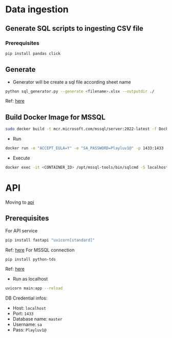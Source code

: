 # Data ingestion
## Generate SQL scripts to ingesting CSV file
### Prerequisites
```bash
pip install pandas click
```
## Generate
- Generator will be create a sql file according sheet name
```bash
python sql_generator.py --generate <filename>.xlsx --outputdir ./
```
Ref: [here](https://blog.piinalpin.com/2020/12/sql-generator/)
## Build Docker Image for MSSQL

```bash
sudo docker build -t mcr.microsoft.com/mssql/server:2022-latest -f Dockerfile .
```
- Run
```bash
docker run -e "ACCEPT_EULA=Y" -e "SA_PASSWORD=Playluv1@" -p 1433:1433 -d mcr.microsoft.com/mssql/server:2022-latest
```
- Execute
```bash
docker exec -it <CONTAINER_ID> /opt/mssql-tools/bin/sqlcmd -S localhost -U sa -P Playluv1@
```


# API 
Moving to [api](/api)
## Prerequisites
For API service
```bash
pip install fastapi "uvicorn[standard]"
```
Ref: [here](https://fastapi.tiangolo.com/)
For MSSQL connection
```bash
pip install python-tds
```
Ref: [here](https://github.com/denisenkom/pytds)
- Run as localhost
```bash
uvicorn main:app --reload
```

DB Credential infos:
- Host: `localhost`
- Port: `1433`
- Database name: `master`
- Username: `sa`
- Pass: `Playluv1@`




